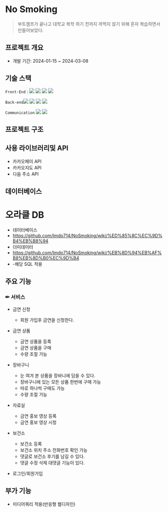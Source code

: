 # No Smoking
> 부트캠프가 끝나고 대학교 복학 하기 전까지 까먹지 않기 위해 혼자 복습하면서 만들어보았다.

## 프로젝트 개요
- 개발 기간: 2024-01-15 ~ 2024-03-08

## 기술 스택
`Front-End` :  <img src="https://img.shields.io/badge/javascript-3178C6?style=flat-square&logo=javascript&logoColor=#F7DF1E"/>
<img src="https://img.shields.io/badge/css3-3178C6?style=flat-square&logo=css3&logoColor=#1572B6"/>
<img src="https://img.shields.io/badge/html5-3178C6?style=flat-square&logo=html5&logoColor=#E34F26"/>
<img src="https://img.shields.io/badge/jquery-FF4154?style=flat-square&logo=jquery&logoColor=##0769AD"/>

`Back-end`<img src="https://img.shields.io/badge/spring-E0234E?style=flat-square&logo=spring&logoColor=#6DB33F">
<img src="https://img.shields.io/badge/springsecurity-3178C6?style=flat-square&logo=springsecurity&logoColor=#6DB33F"/>
<img src="https://img.shields.io/badge/oracle-4479A1?style=flat-square&logo=oracle&logoColor=#F80000">
<img src="https://img.shields.io/badge/apachetomcat-FF4154?style=flat-square&logo=apachetomcat&logoColor=#F8DC75">

`Communication`
<img src="https://img.shields.io/badge/notion-000000?style=flat-square&logo=notion&logoColor=white">
<img src="https://img.shields.io/badge/github-181717?style=flat-square&logo=github&logoColor=white">

## 프로젝트 구조

## 사용 라이브러리및 API
- 카카오페이 API
- 카카오지도 API
- 다음 주소 API


## 데이터베이스
# 오라클 DB
 - 데이터베이스
 - https://github.com/Imdo714/NoSmoking/wiki/%ED%85%8C%EC%9D%B4%EB%B8%94
 - 더미데이터
 - https://github.com/Imdo714/NoSmoking/wiki/%EB%8D%94%EB%AF%B8%EB%8D%B0%EC%9D%B4
 - -해당 SQL 적용
## 주요 기능


### ✏ 서비스

+ 금연 신청
  + 회원 가입후 금연을 신청한다.

+ 금연 상품
  + 금연 상품을 등록
  + 금연 상품을 구매
  + 수량 조절 가능

+ 장바구니
  + 눈 여겨 본 상품을 장바니에 담을 수 있다.
  + 장바구니에 있는 모든 상품 한번에 구매 가능
  + 따로 하나씩 구매도 가능
  + 수량 조절 가능

+ 자료실
  + 금연 홍보 영상 등록
  + 금연 홍보 영상 시청

+ 보건소
  + 보건소 등록
  + 보건소 위치 주소 전화번호 확인 가능
  + 댓글로 보건소 후기를 남길 수 있다.
  + 댓글 수정 삭제 대댓글 기능이 있다. 

+ 로그인/회원가입

## 부가 기능
* 미디어쿼리 적용(반응형 웹디자인)
